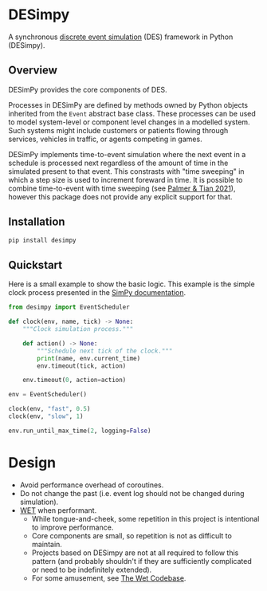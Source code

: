 # DESimpy

A synchronous [discrete event simulation](https://en.wikipedia.org/wiki/Discrete-event_simulation) (DES) framework in Python (DESimpy).

## Overview

DESimPy provides the core components of DES.

Processes in DESimPy are defined by methods owned by Python objects inherited from the `Event` abstract base class. These processes can be used to model system-level or component level changes in a modelled system. Such systems might include customers or patients flowing through services, vehicles in traffic, or agents competing in games.

DESimPy implements time-to-event simulation where the next event in a schedule is processed next regardless of the amount of time in the simulated present to that event. This constrasts with "time sweeping" in which a step size is used to increment foreward in time. It is possible to combine time-to-event with time sweeping (see [Palmer & Tian 2021](https://www.semanticscholar.org/paper/Implementing-hybrid-simulations-that-integrate-in-Palmer-Tian/bea73e8d6c828e15290bc4f01c8dd1a4347c46d0)), however this package does not provide any explicit support for that.

## Installation

```bash
pip install desimpy
```

## Quickstart

Here is a small example to show the basic logic. This example is the simple clock process presented in the [SimPy documentation](https://simpy.readthedocs.io/en/stable/index.html).

```python
from desimpy import EventScheduler

def clock(env, name, tick) -> None:
    """Clock simulation process."""

    def action() -> None:
        """Schedule next tick of the clock."""
        print(name, env.current_time)
        env.timeout(tick, action)

    env.timeout(0, action=action)

env = EventScheduler()

clock(env, "fast", 0.5)
clock(env, "slow", 1)

env.run_until_max_time(2, logging=False)
```

# Design

- Avoid performance overhead of coroutines.
- Do not change the past (i.e. event log should not be changed during simulation).
- [WET](https://en.wikipedia.org/wiki/Don%27t_repeat_yourself#WET) when performant.
    - While tongue-and-cheek, some repetition in this project is intentional to improve performance.
    - Core components are small, so repetition is not as difficult to maintain.
    - Projects based on DESimpy are not at all required to follow this pattern (and probably shouldn't if they are sufficiently complicated or need to be indefinitely extended).
    - For some amusement, see [The Wet Codebase](https://www.deconstructconf.com/2019/dan-abramov-the-wet-codebase).
